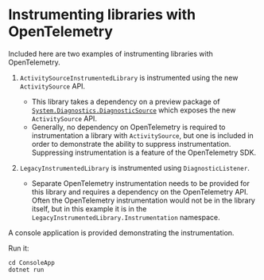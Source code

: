 # Instrumenting libraries with OpenTelemetry

Included here are two examples of instrumenting libraries with OpenTelemetry.

1. `ActivitySourceInstrumentedLibrary` is instrumented using the new
   `ActivitySource` API.
    * This library takes a dependency on a preview package of
    [`System.Diagnostics.DiagnosticSource`](https://www.nuget.org/packages/System.Diagnostics.DiagnosticSource)
    which exposes the new `ActivitySource` API.
    * Generally, no dependency on OpenTelemetry is required to instrumentation
    a library with `ActivitySource`, but one is included in order to
    demonstrate the ability to suppress instrumentation. Suppressing
    instrumentation is a feature of the OpenTelemetry SDK.

1. `LegacyInstrumentedLibrary` is instrumented using `DiagnosticListener`.
    * Separate OpenTelemetry instrumentation needs to be provided for this
    library and requires a dependency on the OpenTelemetry API. Often the
    OpenTelemetry instrumentation would not be in the library itself, but
    in this example it is in the `LegacyInstrumentedLibrary.Instrumentation`
    namespace.

A console application is provided demonstrating the instrumentation.

Run it:

```shell
cd ConsoleApp
dotnet run
```
